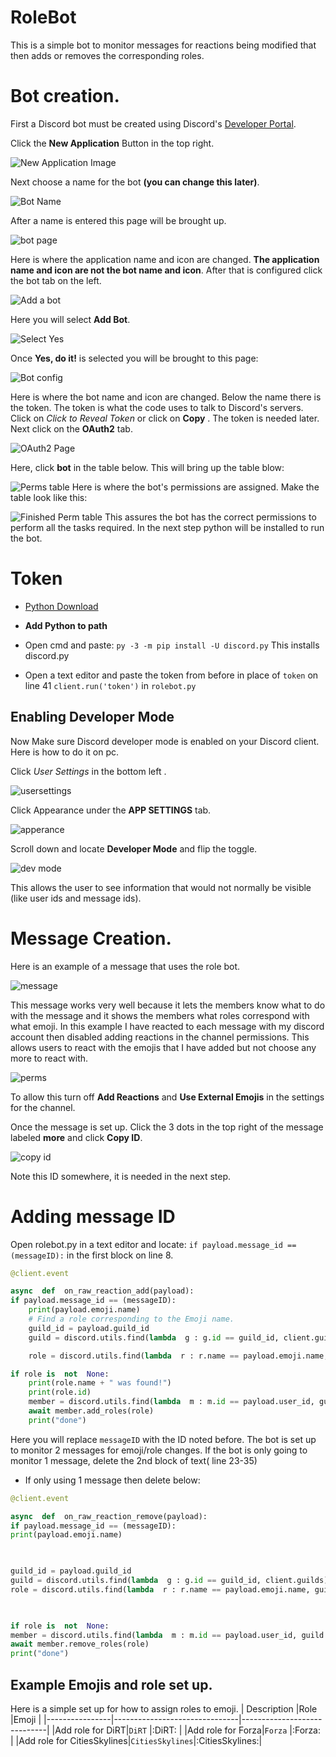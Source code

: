 # RoleBot
This is a simple bot to monitor messages for reactions being modified that then adds or removes the corresponding roles.
# Bot creation. 
First a Discord bot must be created using Discord's  [Developer Portal](https://discord.com/developers/applications).

Click the **New Application** Button in the top right.

![New Application Image](https://cdn.discordapp.com/attachments/707320637026336799/734870107888681020/unknown.png)

Next choose a name for the bot **(you can change this later)**.

![Bot Name](https://cdn.discordapp.com/attachments/707320637026336799/734870582109274163/unknown.png)

After a name is entered this page will be brought up.

![bot page](https://cdn.discordapp.com/attachments/707320637026336799/734871335716651168/unknown.png)

Here is where the application name and icon are changed. **The application name and icon are not the bot name and icon**. After that is configured click the bot tab on the left.

![Add a bot](https://cdn.discordapp.com/attachments/707320637026336799/734871830061645904/unknown.png)

Here you will select **Add Bot**.

![Select Yes](https://cdn.discordapp.com/attachments/707320637026336799/734872232425422919/unknown.png)

Once **Yes, do it!** is selected you will be brought to this page:

![Bot config](https://cdn.discordapp.com/attachments/707320637026336799/734875049445556335/unknown.png) 

Here is where the bot name and icon are changed. Below the name there is the token. The token is what the code uses to talk to Discord's servers. Click on *Click to Reveal Token* or click on **Copy** . The token is needed later. Next click on the **OAuth2** tab.

![OAuth2 Page](https://cdn.discordapp.com/attachments/707320637026336799/734878141255909397/unknown.png)

Here, click **bot** in the table below. This will bring up the table blow:

![Perms table](https://cdn.discordapp.com/attachments/707320637026336799/734878415827501126/unknown.png)
Here is where the bot's permissions are assigned. Make the table look like this:

![Finished Perm table](https://cdn.discordapp.com/attachments/707320637026336799/734878748226093076/unknown.png)
This assures the bot has the correct permissions to perform all the tasks required. In the next step python will be installed to run the bot. 
# Token

- [Python Download](https://www.python.org/ftp/python/3.8.5/python-3.8.5.exe)

- **Add Python to path**

- Open cmd and paste: `py -3 -m pip install -U discord.py` This installs discord.py

- Open a text editor and paste the token from before in place of `token` on line 41
`client.run('token')` in `rolebot.py`

## Enabling Developer Mode
Now Make sure Discord developer mode is enabled on your Discord client. Here is how to do it on pc. 

Click *User Settings* in the bottom left .

![usersettings](https://cdn.discordapp.com/attachments/707320637026336799/734882935026483320/unknown.png)

Click Appearance under the **APP SETTINGS** tab.

![apperance](https://cdn.discordapp.com/attachments/707320637026336799/734883384475779142/unknown.png) 

Scroll down and locate **Developer Mode** and flip the toggle.

![dev mode](https://cdn.discordapp.com/attachments/707320637026336799/734896739605282816/unknown.png)

This allows the user to see information that would not normally be visible (like user ids and message ids).

# Message Creation.
Here is an example of a message that uses the role bot. 

![message](https://cdn.discordapp.com/attachments/707320637026336799/734897516478201916/unknown.png)


This message works very well because it lets the members know what to do with the message and it shows the members what roles correspond with what emoji. In this example I have reacted to each message with my discord account then disabled adding reactions in the channel permissions. This allows users to react with the emojis that I have added but not choose any more to react with.

![perms](https://cdn.discordapp.com/attachments/707320637026336799/734898350452768840/unknown.png)

To allow this turn off **Add Reactions** and **Use External Emojis** in the settings for the channel. 

Once the message is set up. Click the 3 dots in the top right of the message labeled **more**
and click **Copy ID**.

![copy id](https://cdn.discordapp.com/attachments/707320637026336799/734899515756118056/unknown.png)

Note this ID somewhere, it is needed in the next step.

# Adding message ID
Open rolebot.py in a text editor and locate:
`if payload.message_id == (messageID):` in the first block on line 8.
```py
@client.event

async  def  on_raw_reaction_add(payload):
if payload.message_id == (messageID):
	print(payload.emoji.name)
	# Find a role corresponding to the Emoji name.
	guild_id = payload.guild_id
	guild = discord.utils.find(lambda  g : g.id == guild_id, client.guilds)

	role = discord.utils.find(lambda  r : r.name == payload.emoji.name, guild.roles)

if role is  not  None:
	print(role.name + " was found!")
	print(role.id)
	member = discord.utils.find(lambda  m : m.id == payload.user_id, guild.members)
	await member.add_roles(role)
	print("done")
```

Here you will replace `messageID` with the ID noted before.  The bot is set up to monitor 2 messages for emoji/role changes. If the bot is only going to monitor 1 message, delete the 2nd block of text( line 23-35)

- If only using 1 message then delete below:

```py
@client.event

async  def  on_raw_reaction_remove(payload):
if payload.message_id == (messageID):
print(payload.emoji.name)

  

guild_id = payload.guild_id
guild = discord.utils.find(lambda  g : g.id == guild_id, client.guilds)
role = discord.utils.find(lambda  r : r.name == payload.emoji.name, guild.roles)

  

if role is  not  None:
member = discord.utils.find(lambda  m : m.id == payload.user_id, guild.members)
await member.remove_roles(role)
print("done")
```


## Example Emojis and role set up.
Here is a simple set up for how to assign roles to emoji.
|     Description           |Role                          |Emoji                         |
|----------------|-------------------------------|-----------------------------|
|Add role for DiRT|`DiRT`            |:DiRT:            |
|Add role for Forza|`Forza`            |:Forza:            |
|Add role for CitiesSkylines|`CitiesSkylines`|:CitiesSkylines:|



<!--stackedit_data:
eyJoaXN0b3J5IjpbNzA2OTAwMjA5LDExNDI4MzE0NTcsLTExND
MzOTYzMywxMzI1NjAwMzg5LDE2MzA5NjU3MTIsLTQwMzcxMTYz
MCwyOTk0OTk2MzUsLTYwMjkzNDk1MSwzMDk2ODQ4NjcsMTI0MD
MyOTYwMywtMzIwMjk0MDIxLDE3OTA5MDMyNTAsMTc5NjA2Mjg4
MiwtMTA5ODY1MjAyOCwyMTAwODkyOTc3LC0xNjAyMjIwMzA3XX
0=
-->